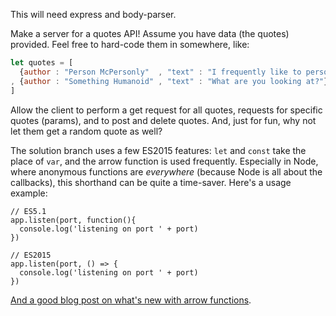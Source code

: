This will need express and body-parser.

Make a server for a quotes API! Assume you have data (the quotes) provided.
Feel free to hard-code them in somewhere, like:

```javascript
let quotes = [
  {author : "Person McPersonly"  , "text" : "I frequently like to person around."}
, {author : "Something Humanoid" , "text" : "What are you looking at?"}
]
```

Allow the client to perform a get request for all quotes, requests for specific quotes
(params), and to post and delete quotes. And, just for fun, why not let them get a
random quote as well?

The solution branch uses a few ES2015 features: `let` and `const` take the place of `var`,
and the arrow function is used frequently. Especially in Node, where anonymous functions
are _everywhere_ (because Node is all about the callbacks), this shorthand can be quite a
time-saver. Here's a usage example:

```
// ES5.1
app.listen(port, function(){
  console.log('listening on port ' + port)
})

// ES2015
app.listen(port, () => {
  console.log('listening on port ' + port)
})
```

[And a good blog post on what's new with arrow functions](https://www.nczonline.net/blog/2013/09/10/understanding-ecmascript-6-arrow-functions/).

